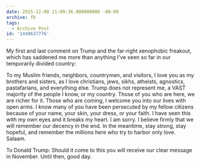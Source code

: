 ```yaml
---
date: 2015-12-08 21:09:36.000000000 -08:00
archive: fb
tags: 
  - Archive Post
id: '1449637776'
---
```


My first and last comment on Trump and the far-right xenophobic freakout, which has saddened me more than anything I've seen so far in our temporarily divided country:

To my Muslim friends, neighbors, countrymen, and visitors, I love you as my brothers and sisters, as I love christians, jews, sikhs, atheists, agnostics, pastafarians, and everything else. Trump does not represent me, a VAST majority of the people I know, or my country. Those of you who are here, we are richer for it. Those who are coming, I welcome you into our lives with open arms. I know many of you have been persecuted by my fellow citizens because of your name, your skin, your dress, or your faith. I have seen this with my own eyes and it breaks my heart. I am sorry. I believe firmly that we will remember our decency in the end. In the meantime, stay strong, stay hopeful, and remember the millions here who try to harbor only love. Salaam.

To Donald Trump: Should it come to this you will receive our clear message in November. Until then, good day.
